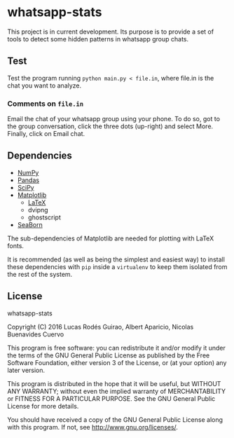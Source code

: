 # whatsapp-stats

This project is in current development. Its purpose is to provide a set of
tools to detect some hidden patterns in whatsapp group chats.

## Test

Test the program running `python main.py < file.in`, where file.in is the chat
you want to analyze.

### Comments on `file.in`

Email the chat of your whatsapp group using your phone. To do so, got to the
group conversation, click the three dots (up-right) and select More. Finally,
click on Email chat.

## Dependencies

- [NumPy](https://github.com/numpy/numpy)
- [Pandas](https://github.com/pandas-dev/pandas)
- [SciPy](http://www.scipy.org/install.html)
- [Matplotlib](http://matplotlib.org/users/installing.html)
    - [LaTeX](http://www.tug.org/)
    - dvipng
    - ghostscript
- [SeaBorn](http://seaborn.pydata.org/installing.html#installing)

The sub-dependencies of Matplotlib are needed for plotting with LaTeX fonts.

It is recommended (as well as being the simplest and easiest way) to install these dependencies with `pip` inside a `virtualenv` to keep
them isolated from the rest of the system.

## License

whatsapp-stats

Copyright (C) 2016  Lucas Rodés Guirao, Albert Aparicio, Nicolas Buenavides Cuervo

This program is free software: you can redistribute it and/or modify
it under the terms of the GNU General Public License as published by
the Free Software Foundation, either version 3 of the License, or
(at your option) any later version.

This program is distributed in the hope that it will be useful,
but WITHOUT ANY WARRANTY; without even the implied warranty of
MERCHANTABILITY or FITNESS FOR A PARTICULAR PURPOSE.  See the
GNU General Public License for more details.

You should have received a copy of the GNU General Public License
along with this program.  If not, see <http://www.gnu.org/licenses/>.
